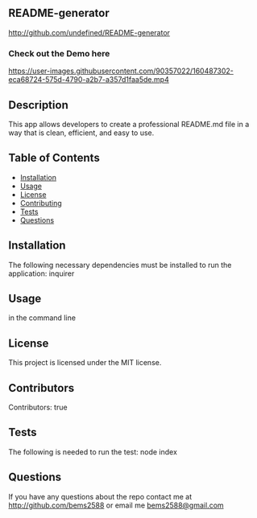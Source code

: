 
  ## README-generator

  http://github.com/undefined/README-generator

  ### Check out the Demo here
  
https://user-images.githubusercontent.com/90357022/160487302-eca68724-575d-4790-a2b7-a357d1faa5de.mp4

  ## Description

  This app allows developers to create a professional README.md file in a way that is clean, efficient, and easy to use.

  ## Table of Contents

  * [Installation](#installation)
  * [Usage](#usage)
  * [License](#license)
  * [Contributing](#contributing)
  * [Tests](#tests)
  * [Questions](#questions)
  
  ## Installation

  The following necessary dependencies must be installed to run the application: inquirer

  ## Usage

 in the command line

  ## License

  This project is licensed under the MIT license.

  ## Contributors

  Contributors: true

  ## Tests

  The following is needed to run the test: node index

  ## Questions

  If you have any questions about the repo contact me at http://github.com/bems2588 or email me bems2588@gmail.com


